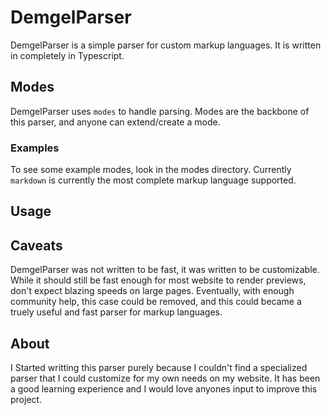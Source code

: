 # DemgelParser
DemgelParser is a simple parser for custom markup languages. It is written in completely in Typescript.

## Modes
DemgelParser uses ```modes``` to handle parsing. Modes are the backbone of this parser, and anyone can extend/create a mode.

### Examples
To see some example modes, look in the modes directory. Currently ```markdown``` is currently the most complete markup language supported.

## Usage

## Caveats
DemgelParser was not written to be fast, it was written to be customizable. While it should still be fast enough for most website to render previews, don't expect blazing speeds on large pages. Eventually, with enough community help, this case could be removed, and this could became a truely useful and fast parser for markup languages.

## About
I Started writting this parser purely because I couldn't find a specialized parser that I could customize for my own needs on my website.
It has been a good learning experience and I would love anyones input to improve this project.
